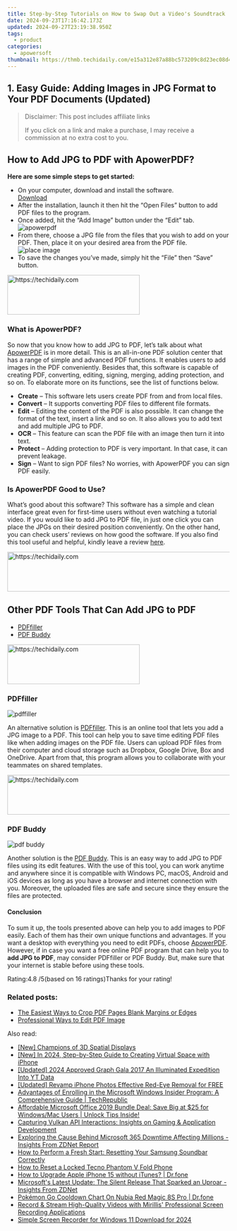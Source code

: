 ```yaml
---
title: Step-by-Step Tutorials on How to Swap Out a Video's Soundtrack
date: 2024-09-23T17:16:42.173Z
updated: 2024-09-27T23:19:38.950Z
tags:
  - product
categories:
  - apowersoft
thumbnail: https://thmb.techidaily.com/e15a312e87a88bc573209c8d23ec08d406e2cad56bb144772919196db397e16b.jpg
---
```


## 1. Easy Guide: Adding Images in JPG Format to Your PDF Documents (Updated)

>  Disclaimer: This post includes affiliate links
>
>  If you click on a link and make a purchase, I may receive a commission at no extra cost to you.
>

## How to Add JPG to PDF with ApowerPDF?

**Here are some simple steps to get started:**

* On your computer, download and install the software.  
[Download](https://tools.techidaily.com/apowersoft/products/)
* After the installation, launch it then hit the “Open Files” button to add PDF files to the program.
* Once added, hit the “Add Image” button under the “Edit” tab.  
![apowerpdf](https://www.apowersoft.com//webusupload.aoscdn.com/apowercom/wp-content/uploads/2020/07/add-image.jpg.webp)
* From there, choose a JPG file from the files that you wish to add on your PDF. Then, place it on your desired area from the PDF file.  
![place image](https://www.apowersoft.com//webusupload.aoscdn.com/apowercom/wp-content/uploads/2020/07/place-jpg.jpg.webp)
* To save the changes you’ve made, simply hit the “File” then “Save” button.

<!-- affiliate ads begin -->
<a href="https://wigfever.sjv.io/c/5597632/2005184/22899" target="_top" id="2005184">
  <img src="//a.impactradius-go.com/display-ad/22899-2005184" border="0" alt="https://techidaily.com" width="300" height="90"/>
</a>
<img height="0" width="0" src="https://wigfever.sjv.io/i/5597632/2005184/22899" style="position:absolute;visibility:hidden;" border="0" />
<!-- affiliate ads end -->

### What is ApowerPDF?

So now that you know how to add JPG to PDF, let’s talk about what [ApowerPDF](https://tools.techidaily.com/apowersoft/apower-pdf/) is in more detail. This is an all-in-one PDF solution center that has a range of simple and advanced PDF functions. It enables users to add images in the PDF conveniently. Besides that, this software is capable of creating PDF, converting, editing, signing, merging, adding protection, and so on. To elaborate more on its functions, see the list of functions below.

* **Create** – This software lets users create PDF from and from local files.
* **Convert** – It supports converting PDF files to different file formats.
* **Edit**  – Editing the content of the PDF is also possible. It can change the format of the text, insert a link and so on. It also allows you to add text and add multiple JPG to PDF.
* **OCR** – This feature can scan the PDF file with an image then turn it into text.
* **Protect** – Adding protection to PDF is very important. In that case, it can prevent leakage.
* **Sign** – Want to sign PDF files? No worries, with ApowerPDF you can sign PDF easily.

### Is ApowerPDF Good to Use?

What’s good about this software? This software has a simple and clean interface great even for first-time users without even watching a tutorial video. If you would like to add JPG to PDF file, in just one click you can place the JPGs on their desired position conveniently. On the other hand, you can check users’ reviews on how good the software. If you also find this tool useful and helpful, kindly leave a review [here](https://www.g2crowd.com/products/apowerpdf/reviews).

<!-- affiliate ads begin -->
<a href="https://appsumo.8odi.net/c/5597632/2130887/7443" target="_top" id="2130887">
  <img src="//a.impactradius-go.com/display-ad/7443-2130887" border="0" alt="https://techidaily.com" width="728" height="90"/>
</a>
<img height="0" width="0" src="https://appsumo.8odi.net/i/5597632/2130887/7443" style="position:absolute;visibility:hidden;" border="0" />
<!-- affiliate ads end -->

## Other PDF Tools That Can Add JPG to PDF

* [PDFfiller](https://tools.techidaily.com/apowersoft/products/)
* [PDF Buddy](https://tools.techidaily.com/apowersoft/products/)

<!-- affiliate ads begin -->
<a href="https://aligracehair.sjv.io/c/5597632/2006941/19272" target="_top" id="2006941">
  <img src="//a.impactradius-go.com/display-ad/19272-2006941" border="0" alt="https://techidaily.com" width="300" height="90"/>
</a>
<img height="0" width="0" src="https://aligracehair.sjv.io/i/5597632/2006941/19272" style="position:absolute;visibility:hidden;" border="0" />
<!-- affiliate ads end -->

### PDFfiller

![pdffiller](https://www.apowersoft.com//webusupload.aoscdn.com/apowercom/wp-content/uploads/2020/07/add-image-pdffiller.jpg.webp)

An alternative solution is [PDFfiller](https://www.pdffiller.com/en/categories/add-image.htm). This is an online tool that lets you add a JPG image to a PDF. This tool can help you to save time editing PDF files like when adding images on the PDF file. Users can upload PDF files from their computer and cloud storage such as Dropbox, Google Drive, Box and OneDrive. Apart from that, this program allows you to collaborate with your teammates on shared templates.

<!-- affiliate ads begin -->
<a href="https://bluetties.sjv.io/c/5597632/2141687/17094" target="_top" id="2141687">
  <img src="//a.impactradius-go.com/display-ad/17094-2141687" border="0" alt="https://techidaily.com" width="728" height="90"/>
</a>
<img height="0" width="0" src="https://bluetties.sjv.io/i/5597632/2141687/17094" style="position:absolute;visibility:hidden;" border="0" />
<!-- affiliate ads end -->

### PDF Buddy

![pdf buddy](https://www.apowersoft.com//webusupload.aoscdn.com/apowercom/wp-content/uploads/2020/07/add-jpg-using-pdfbuddy.jpg.webp)

Another solution is the [PDF Buddy](https://www.pdfbuddy.com/how-to/add-image-to-pdf). This is an easy way to add JPG to PDF files using its edit features. With the use of this tool, you can work anytime and anywhere since it is compatible with Windows PC, macOS, Android and iOS devices as long as you have a browser and internet connection with you. Moreover, the uploaded files are safe and secure since they ensure the files are protected.

#### Conclusion

To sum it up, the tools presented above can help you to add images to PDF easily. Each of them has their own unique functions and advantages. If you want a desktop with everything you need to edit PDFs, choose [ApowerPDF](https://tools.techidaily.com/apowersoft/apower-pdf/). However, if in case you want a free online PDF program that can help you to **add JPG to PDF**, may consider PDFfiller or PDF Buddy. But, make sure that your internet is stable before using these tools.

Rating:4.8 /5(based on 16 ratings)Thanks for your rating!

### Related posts:

* [The Easiest Ways to Crop PDF Pages Blank Margins or Edges](https://tools.techidaily.com/apowersoft/apower-pdf/)
* [Professional Ways to Edit PDF Image](https://tools.techidaily.com/apowersoft/apower-pdf/)

<ins class="adsbygoogle"
     style="display:block"
     data-ad-format="autorelaxed"
     data-ad-client="ca-pub-7571918770474297"
     data-ad-slot="1223367746"></ins>

<ins class="adsbygoogle"
     style="display:block"
     data-ad-client="ca-pub-7571918770474297"
     data-ad-slot="8358498916"
     data-ad-format="auto"
     data-full-width-responsive="true"></ins>

<span class="atpl-alsoreadstyle">Also read:</span>
<div><ul>
<li><a href="https://extra-lessons.techidaily.com/new-champions-of-3d-spatial-displays/"><u>[New] Champions of 3D Spatial Displays</u></a></li>
<li><a href="https://vp-tips.techidaily.com/new-in-2024-step-by-step-guide-to-creating-virtual-space-with-iphone/"><u>[New] In 2024, Step-by-Step Guide to Creating Virtual Space with iPhone</u></a></li>
<li><a href="https://eaxpv-info.techidaily.com/updated-2024-approved-graph-gala-2017-an-illuminated-expedition-into-yt-data/"><u>[Updated] 2024 Approved Graph Gala 2017 An Illuminated Expedition Into YT Data</u></a></li>
<li><a href="https://extra-support.techidaily.com/updated-revamp-iphone-photos-effective-red-eye-removal-for-free/"><u>[Updated] Revamp iPhone Photos Effective Red-Eye Removal for FREE</u></a></li>
<li><a href="https://win-workspace.techidaily.com/advantages-of-enrolling-in-the-microsoft-windows-insider-program-a-comprehensive-guide-techrepublic/"><u>Advantages of Enrolling in the Microsoft Windows Insider Program: A Comprehensive Guide | TechRepublic</u></a></li>
<li><a href="https://win-workspace.techidaily.com/affordable-microsoft-office-2019-bundle-deal-save-big-at-25-for-windowsmac-users-unlock-tips-inside/"><u>Affordable Microsoft Office 2019 Bundle Deal: Save Big at $25 for Windows/Mac Users | Unlock Tips Inside!</u></a></li>
<li><a href="https://win-workspace.techidaily.com/capturing-vulkan-api-interactions-insights-on-gaming-and-application-development/"><u>Capturing Vulkan API Interactions: Insights on Gaming & Application Development</u></a></li>
<li><a href="https://win-workspace.techidaily.com/exploring-the-cause-behind-microsoft-365-downtime-affecting-millions-insights-from-zdnet-report/"><u>Exploring the Cause Behind Microsoft 365 Downtime Affecting Millions - Insights From ZDNet Report</u></a></li>
<li><a href="https://tech-recovery.techidaily.com/how-to-perform-a-fresh-start-resetting-your-samsung-soundbar-correctly/"><u>How to Perform a Fresh Start: Resetting Your Samsung Soundbar Correctly</u></a></li>
<li><a href="https://unlock-android.techidaily.com/how-to-reset-a-locked-tecno-phantom-v-fold-phone-by-drfone-android/"><u>How to Reset a Locked Tecno Phantom V Fold Phone</u></a></li>
<li><a href="https://techidaily.com/how-to-upgrade-apple-iphone-15-without-itunes-drfone-by-drfone-ios-system-repair-ios-system-repair/"><u>How to Upgrade Apple iPhone 15 without iTunes? | Dr.fone</u></a></li>
<li><a href="https://win-workspace.techidaily.com/microsofts-latest-update-the-silent-release-that-sparked-an-uproar-insights-from-zdnet/"><u>Microsoft's Latest Update: The Silent Release That Sparked an Uproar - Insights From ZDNet</u></a></li>
<li><a href="https://pokemon-go-android.techidaily.com/pokemon-go-cooldown-chart-on-nubia-red-magic-8s-pro-drfone-by-drfone-virtual-android/"><u>Pokémon Go Cooldown Chart On Nubia Red Magic 8S Pro | Dr.fone</u></a></li>
<li><a href="https://win-workspace.techidaily.com/record-and-stream-high-quality-videos-with-mirillis-professional-screen-recording-applications/"><u>Record & Stream High-Quality Videos with Mirillis' Professional Screen Recording Applications</u></a></li>
<li><a href="https://screen-video-capture.techidaily.com/simple-screen-recorder-for-windows-11-download-for-2024/"><u>Simple Screen Recorder for Windows 11 Download for 2024</u></a></li>
</ul></div>

